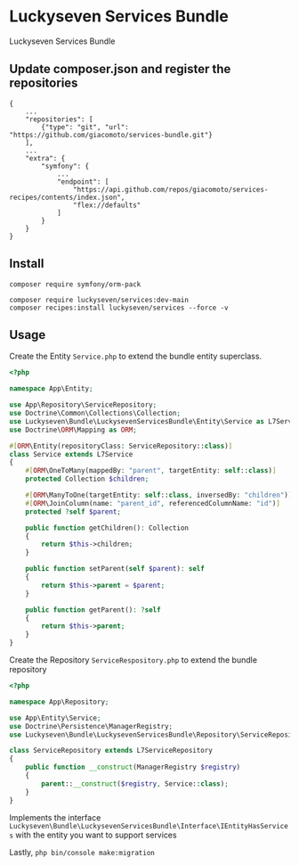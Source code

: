 # Luckyseven Services Bundle
Luckyseven Services Bundle

## Update composer.json and register the repositories
```
{
    ...
    "repositories": [
        {"type": "git", "url":  "https://github.com/giacomoto/services-bundle.git"}
    ],
    ...
    "extra": {
        "symfony": {
            ...
            "endpoint": [
                "https://api.github.com/repos/giacomoto/services-recipes/contents/index.json",
                "flex://defaults"
            ]
        }
    }
}
```

## Install
```
composer require symfony/orm-pack

composer require luckyseven/services:dev-main
composer recipes:install luckyseven/services --force -v
```

## Usage
Create the Entity `Service.php` to extend the bundle entity superclass.
```php
<?php

namespace App\Entity;

use App\Repository\ServiceRepository;
use Doctrine\Common\Collections\Collection;
use Luckyseven\Bundle\LuckysevenServicesBundle\Entity\Service as L7Service;
use Doctrine\ORM\Mapping as ORM;

#[ORM\Entity(repositoryClass: ServiceRepository::class)]
class Service extends L7Service
{
    #[ORM\OneToMany(mappedBy: "parent", targetEntity: self::class)]
    protected Collection $children;

    #[ORM\ManyToOne(targetEntity: self::class, inversedBy: "children")]
    #[ORM\JoinColumn(name: "parent_id", referencedColumnName: "id")]
    protected ?self $parent;

    public function getChildren(): Collection
    {
        return $this->children;
    }

    public function setParent(self $parent): self
    {
        return $this->parent = $parent;
    }

    public function getParent(): ?self
    {
        return $this->parent;
    }
}

```
Create the Repository `ServiceRespository.php` to extend the bundle repository
```php
<?php

namespace App\Repository;

use App\Entity\Service;
use Doctrine\Persistence\ManagerRegistry;
use Luckyseven\Bundle\LuckysevenServicesBundle\Repository\ServiceRepository as L7ServiceRepository;

class ServiceRepository extends L7ServiceRepository
{
    public function __construct(ManagerRegistry $registry)
    {
        parent::__construct($registry, Service::class);
    }
}
```
Implements the interface `Luckyseven\Bundle\LuckysevenServicesBundle\Interface\IEntityHasServices` with the entity you want to support services

Lastly, `php bin/console make:migration`
